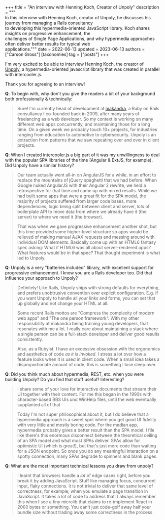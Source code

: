 +++
title = "An interview with Henning Koch, Creator of Unpoly"
description = """\
  In this interview with Henning Koch, creator of Unpoly, he discusses his journey from managing a Rails consultancy \
  to developing this hypermedia-oriented JavaScript library. Koch shares insights on progressive enhancement, the \
  challenges of Single Page Applications, and why hypermedia approaches often deliver better results for typical web \
  applications."""
date = 2022-06-13
updated = 2023-06-13
authors = ["Carson Gross"]
[taxonomies]
tag = ["posts"]
+++

I'm very excited to be able to interview Henning Koch, the creator of [Unpoly](https://unpoly.com/),
a hypermedia-oriented javascript library that was created in parallel with intercooler.js.

Thank you for agreeing to an interview!

**Q**: To begin with, why don't you give the readers a bit of your background both professionally & technically:

> Sure! I'm currently head of development at [makandra](https://makandra.de/en), a Ruby on Rails consultancy I co-founded back in 2009, after many years of freelancing as a web developer. So my context is working on many different web apps concurrently, and maintaining those for a long time. On a given week we probably touch 10+ projects, for industries ranging from education to automotive to cybersecurity. Unpoly is an extraction from patterns that we saw repeating over and over in client projects.

**Q**: When I created intercooler.js a big part of it was my unwillingness to deal with the popular SPA libraries of the time
(Angular & ExtJS, for example).  Did Unpoly have a similar history?

> Our team actually went all-in on AngularJS for a while, in an effort to replace the mountains of jQuery spaghetti that we had before. When Google nuked AngularJS with their Angular 2 rewrite, we held a retrospective for that time and came up with mixed results. While we had built some apps that were a great fit for the SPA model, the majority of projects suffered from larger code bases, more dependencies, logic being split between client and server, lots of boilerplate API to move data from where we already have it (the server) to where we need it (the browser).
>
> That was when we gave progressive enhancement another shot, but this time provided some higher-level structure so apps would be relieved of making manual AJAX requests and messing around with individual DOM elements. Basically come up with an HTML6 fantasy spec asking: What if HTML6 was all about server-rendered apps? What features would be in that spec? That thought experiment is what led to Unpoly.

**Q**: Unpoly is a very "batteries included" library, with excellent support for progressive enhancement.  I know you are
a Rails developer too.  Did that influence your approach to Unpoly?

> Definitely! Like Rails, Unpoly ships with strong defaults for everything, and prefers unobtrusive convention over explicit configuration. E.g. if you want Unpoly to handle all your links and forms, you can set that up globally and not change your HTML at all.
>
> Some recent Rails mottos are "Compress the complexity of modern web apps" and "The one person framework". With my other responsibility at makandra being training young developers, that resonates with me a lot. I really care about maintaining a stack where a single person can be a full-stack developer and deliver good results consistently.
>
> Also, as a Rubyist, I have an excessive obsession with the ergonomics and aesthetics of code *as it is invoked*. I stress a lot over how a feature looks when it is used in client code. When a small idea takes a disproportionate amount of code, this is something I lose sleep over.

**Q**: Did you think much about hypermedia, REST, etc. when you were building Unpoly?  Do you find that stuff useful?  Interesting?

> I share some of your love for interactive documents that stream their UI together with their content. For me this began in the 1990s with character-based BBS UIs und WinHelp files, until the web eventually supplanted all of that.
>
> Today I'm not super philosophical about it, but I do believe that a hypermedia approach is a sweet spot where you get good UI fidelity with very little and mostly boring code. For the median app, hypermedia probably gives a better result than the SPA model. I file like there's this enormous disconnect between the theoretical ceiling of an SPA model and what most SPAs deliver. SPAs allow for optimistic UI (which is great!), but that's just more code than waiting for a JSON endpoint. So once you do any meaningful interaction on a spotty connection, many SPAs degrade to spinners and blank pages.

**Q**: What are the most important technical lessons you draw from unpoly?

> I learnt that browsers handle a *lot* of edge cases right, before you break it by adding JavaScript. Stuff like managing focus, concurrent input, flaky connections. It is not trivial to deliver that same level of correctness, for example, when you emulate a page transition in JavaScript. It takes a lot of code to address that. I always remember this when I see a tiny microlib that claims to re-implement React in 2000 bytes or something. You can't just code-golf away half your bundle size without trading away some correctness in the process.
